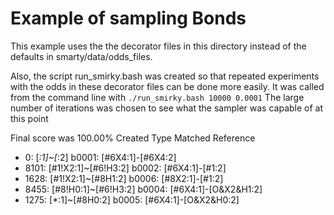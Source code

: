 # Example of sampling Bonds 

This example uses the the decorator files in this directory 
instead of the defaults in smarty/data/odds_files. 

Also, the script run_smirky.bash was created so that repeated experiments 
with the odds in these decorator files can be done more easily. 
It was called from the command line with 
`./run_smirky.bash 10000 0.0001`
The large number of iterations was chosen to see what the sampler was capable of at this point

Final score was 100.00%
Created Type                        Matched Reference
* 0: [*:1]~[*:2]                    b0001: [#6X4:1]-[#6X4:2]
* 8101: [#1!X2:1]~[#6!H3:2]         b0002: [#6X4:1]-[#1:2]
* 1628: [#1!X2:1]~[#8H1:2]          b0006: [#8X2:1]-[#1:2]
* 8455: [#8!H0:1]~[#6!H3:2]         b0004: [#6X4:1]-[O&X2&H1:2]
* 1275: [*:1]~[#8H0:2]              b0005: [#6X4:1]-[O&X2&H0:2]
